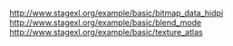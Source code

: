 <http://www.stagexl.org/example/basic/bitmap_data_hidpi>  
<http://www.stagexl.org/example/basic/blend_mode>  
<http://www.stagexl.org/example/basic/texture_atlas>  
